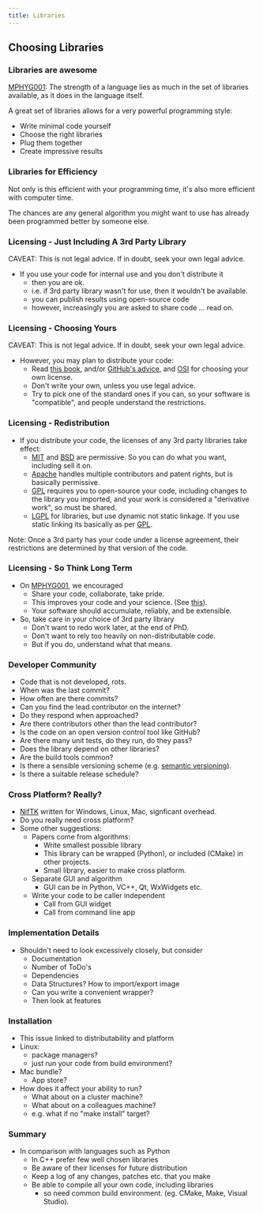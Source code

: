 ```yaml
---
title: Libraries
---
```


## Choosing Libraries

### Libraries are awesome

[MPHYG001][Python04Intro]: The strength of a language lies as much in the set of libraries available, as it does
in the language itself.

A great set of libraries allows for a very powerful programming style:

* Write minimal code yourself
* Choose the right libraries
* Plug them together
* Create impressive results


### Libraries for Efficiency

Not only is this efficient with your programming time,
it's also more efficient with computer time.

The chances are any general algorithm you might want to use
has already been programmed better by someone else.


### Licensing - Just Including A 3rd Party Library

CAVEAT: This is not legal advice. If in doubt, seek your own legal advice.

* If you use your code for internal use and you don't distribute it
    * then you are ok.
    * i.e. if 3rd party library wasn't for use, then it wouldn't be available.
    * you can publish results using open-source code
    * however, increasingly you are asked to share code ... read on.


### Licensing - Choosing Yours

CAVEAT: This is not legal advice. If in doubt, seek your own legal advice.

* However, you may plan to distribute your code:    
    * Read [this book][LicensingBook], and/or [GitHub's advice][Chooselicense], and [OSI][OSI] for choosing your own license.
    * Don't write your own, unless you use legal advice.
    * Try to pick one of the standard ones if you can, so your software is "compatible", and people understand the restrictions.


### Licensing - Redistribution

* If you distribute your code, the licenses of any 3rd party libraries take effect:
    * [MIT][MITLicense] and [BSD][BSDLicense] are permissive. So you can do what you want, including sell it on.
    * [Apache][ApacheLicense] handles multiple contributors and patent rights, but is basically permissive.
    * [GPL][GPLLicense] requires you to open-source your code, including changes to the library you imported, and your work is considered a "derivative work", so must be shared.
    * [LGPL][LGPLLicense] for libraries, but use dynamic not static linkage. If you use static linking its basically as per [GPL][GPLLicense].

Note: Once a 3rd party has your code under a license agreement, their restrictions are determined by
that version of the code.


### Licensing - So Think Long Term

* On [MPHYG001][PythonCourse], we encouraged
    * Share your code, collaborate, take pride.
    * This improves your code and your science. (See [this][NatureArticle]).
    * Your software should accumulate, reliably, and be extensible.
* So, take care in your choice of 3rd party library
    * Don't want to redo work later, at the end of PhD.
    * Don't want to rely too heavily on non-distributable code.
    * But if you do, understand what that means.


### Developer Community

* Code that is not developed, rots.
* When was the last commit?
* How often are there commits?
* Can you find the lead contributor on the internet?
* Do they respond when approached?
* Are there contributors other than the lead contributor?
* Is the code on an open version control tool like GitHub?
* Are there many unit tests, do they run, do they pass?
* Does the library depend on other libraries?
* Are the build tools common?
* Is there a sensible versioning scheme (e.g. [semantic versioning][semver]).
* Is there a suitable release schedule?


### Cross Platform? Really?

* [NifTK][NifTK] written for Windows, Linux, Mac, signficant overhead.
* Do you really need cross platform?
* Some other suggestions:
    * Papers come from algorithms:
        * Write smallest possible library
        * This library can be wrapped (Python), or included (CMake) in other projects.
        * Small library, easier to make cross platform.
    * Separate GUI and algorithm
        * GUI can be in Python, VC++, Qt, WxWidgets etc.
    * Write your code to be caller independent
        * Call from GUI widget
        * Call from command line app


### Implementation Details

* Shouldn't need to look excessively closely, but consider
    * Documentation
    * Number of ToDo's
    * Dependencies
    * Data Structures? How to import/export image
    * Can you write a convenient wrapper?
    * Then look at features


### Installation

* This issue linked to distributability and platform
* Linux:
    * package managers?
    * just run your code from build environment?
* Mac bundle?
    * App store?
* How does it affect your ability to run?
    * What about on a cluster machine?
    * What about on a colleagues machine?
    * e.g. what if no "make install" target?


### Summary

* In comparison with languages such as Python
    * In C++ prefer few well chosen libraries
    * Be aware of their licenses for future distribution
    * Keep a log of any changes, patches etc. that you make
    * Be able to compile all your own code, including libraries
        * so need common build environment. (eg. CMake, Make, Visual Studio).

[PythonCourse]: http://development.rc.ucl.ac.uk/training/engineering
[Python04Intro]: http://development.rc.ucl.ac.uk/training/engineering/session04/
[NatureArticle]: http://www.nature.com/news/2010/101013/full/467753a.html
[LicensingBook]: http://www.oreilly.com/openbook/osfreesoft/book/
[Chooselicense]: http://choosealicense.com/
[OSI]: http://opensource.org/
[MITLicense]: http://opensource.org/licenses/MIT
[BSDLicense]: http://opensource.org/licenses/BSD-3-Clause
[ApacheLicense]: http://opensource.org/licenses/Apache-2.0
[GPLLicense]: http://opensource.org/licenses/gpl-license
[LGPLLicense]: http://opensource.org/licenses/lgpl-license
[semver]: http://www.semver.org/
[NifTK]: http://www.niftk.org/
